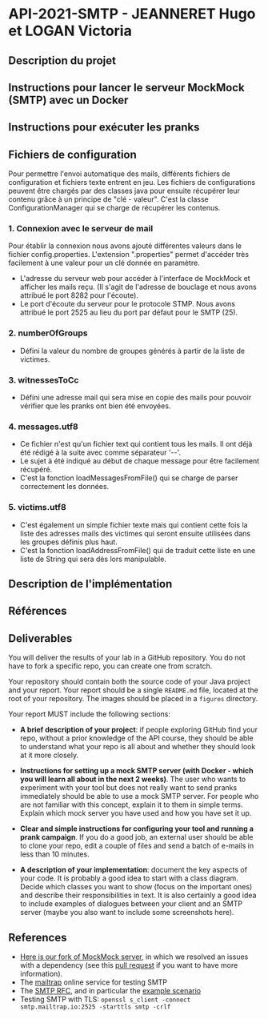 # API-2021-SMTP - JEANNERET Hugo et LOGAN Victoria

## Description du projet 

## Instructions pour lancer le serveur MockMock (SMTP) avec un Docker

## Instructions pour exécuter les pranks
## Fichiers de configuration
Pour permettre l'envoi automatique des mails, différents fichiers de configuration et fichiers texte entrent en jeu.
Les fichiers de configurations peuvent être chargés par des classes java pour ensuite récupérer leur contenu grâce à un principe de "clé - valeur".
C'est la classe ConfigurationManager qui se charge de récupérer les contenus.
### 1. Connexion avec le serveur de mail
Pour établir la connexion nous avons ajouté différentes valeurs dans le fichier config.properties. L'extension ".properties" permet d'accéder très facilement à une valeur pour un clé donnée en paramètre.
+ L'adresse du serveur web pour accéder à l'interface de MockMock et afficher les mails reçu.
(Il s'agit de l'adresse de bouclage et nous avons attribué le port 8282 pour l'écoute).
+ Le port d'écoute du serveur pour le protocole STMP. Nous avons attribué le port 2525 au lieu du port par défaut pour le SMTP (25).
### 2. numberOfGroups
+ Défini la valeur du nombre de groupes générés à partir de la liste de victimes.
### 3. witnessesToCc
+ Défini une adresse mail qui sera mise en copie des mails pour pouvoir vérifier que les pranks ont bien été envoyées.
### 4. messages.utf8
+ Ce fichier n'est qu'un fichier text qui contient tous les mails. Il ont déjà été rédigé à la suite avec comme séparateur '--'.
+ Le sujet à été indiqué au début de chaque message pour être facilement récupéré.
+ C'est la fonction loadMessagesFromFile() qui se charge de parser correctement les données.
### 5. victims.utf8
+ C'est également un simple fichier texte mais qui contient cette fois la liste des adresses mails des victimes qui seront ensuite utilisées dans les groupes définis plus haut.
+ C'est la fonction loadAddressFromFile() qui de traduit cette liste en une liste de String qui sera dès lors manipulable.
## Description de l'implémentation

## Références









## Deliverables

You will deliver the results of your lab in a GitHub repository. You do not have to fork a specific repo, you can create one from scratch.

Your repository should contain both the source code of your Java project and your report. Your report should be a single `README.md` file, located at the root of your repository. The images should be placed in a `figures` directory.

Your report MUST include the following sections:

* **A brief description of your project**: if people exploring GitHub find your repo, without a prior knowledge of the API course, they should be able to understand what your repo is all about and whether they should look at it more closely.

* **Instructions for setting up a mock SMTP server (with Docker - which you will learn all about in the next 2 weeks)**. The user who wants to experiment with your tool but does not really want to send pranks immediately should be able to use a mock SMTP server. For people who are not familiar with this concept, explain it to them in simple terms. Explain which mock server you have used and how you have set it up.

* **Clear and simple instructions for configuring your tool and running a prank campaign**. If you do a good job, an external user should be able to clone your repo, edit a couple of files and send a batch of e-mails in less than 10 minutes.

* **A description of your implementation**: document the key aspects of your code. It is probably a good idea to start with a class diagram. Decide which classes you want to show (focus on the important ones) and describe their responsibilities in text. It is also certainly a good idea to include examples of dialogues between your client and an SMTP server (maybe you also want to include some screenshots here).

## References

* [Here is our fork of MockMock server](https://github.com/HEIGVD-Course-API/MockMock), in which we resolved an issues with a dependency (see this [pull request](https://github.com/tweakers/MockMock/pull/8) if you want to have more information).
* The [mailtrap](<https://mailtrap.io/>) online service for testing SMTP
* The [SMTP RFC](<https://tools.ietf.org/html/rfc5321#appendix-D>), and in particular the [example scenario](<https://tools.ietf.org/html/rfc5321#appendix-D>)
* Testing SMTP with TLS: `openssl s_client -connect smtp.mailtrap.io:2525 -starttls smtp -crlf`
